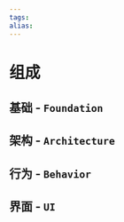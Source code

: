 ```yaml
---
tags: 
alias:
---
```


# 组成
## 基础 - `Foundation`
## 架构 - `Architecture`
## 行为 - `Behavior`
## 界面 - `UI`



